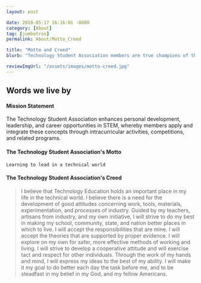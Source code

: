 ```yaml
---
layout: post

date: 2018-05-17 16:16:01 -0600
category: [About]
tag: [jumbotron]
permalink: About/Motto_Creed

title: "Motto and Creed"
blurb: "Technology Student Association members are true champions of their motto and creed."

reviewImgUrl: "/assets/images/motto-creed.jpg"
---
```


## Words we live by




#### Mission Statement

The Technology Student Association enhances personal development, leadership, and career opportunities in STEM, whereby members apply and integrate these concepts through intracurricular activities, competitions, and related programs.

#### The Technology Student Association's Motto

`Learning to lead in a technical world`

#### The Technology Student Association's Creed

> I believe that Technology Education holds an important place in my life in the technical world. I believe there is a need for the development of good attitudes concerning work, tools, materials, experimentation, and processes of industry. Guided by my teachers, artisans from industry, and my own initiative, I will strive to do my best in making my school, community, state, and nation better places in which to live. I will accept the responsibilities that are mine. I will accept the theories that are supported by proper evidence. I will explore on my own for safer, more effective methods of working and living. I will strive to develop a cooperative attitude and will exercise tact and respect for other individuals. Through the work of my hands and mind, I will express my ideas to the best of my ability. I will make it my goal to do better each day the task before me, and to be steadfast in my belief in my God, and my fellow Americans.
